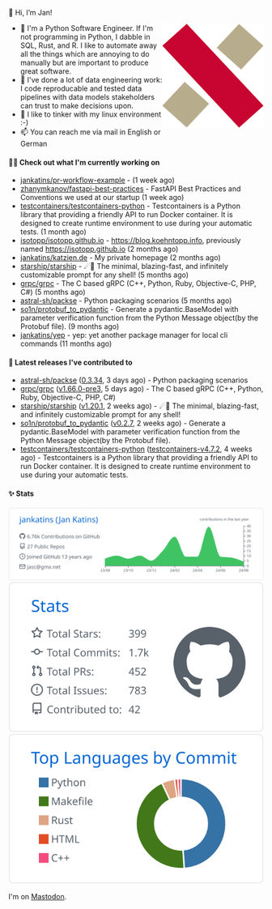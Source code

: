 👋 Hi, I’m Jan!

<img align="right" src="https://raw.githubusercontent.com/kreuzwerkerbot/kreuzwerkerbot/master/assets/xw.png" width="200">

- 🌱 I'm a Python Software Engineer. If I'm not programming in Python, I dabble in SQL, Rust, and R. 
  I like to automate away all the things which are annoying to do manually but are important to produce great software.
- 💪 I've done a lot of data engineering work: I code reproducable and tested data pipelines with 
  data models stakeholders can trust to make decisions upon.
- 💞️ I like to tinker with my linux environment :-)
- 📫 You can reach me via mail in English or German

#### 👩‍💻 Check out what I'm currently working on

- [jankatins/pr-workflow-example](https://github.com/jankatins/pr-workflow-example) -  (1 week ago)
- [zhanymkanov/fastapi-best-practices](https://github.com/zhanymkanov/fastapi-best-practices) - FastAPI Best Practices and Conventions we used at our startup (1 week ago)
- [testcontainers/testcontainers-python](https://github.com/testcontainers/testcontainers-python) - Testcontainers is a Python library that providing a friendly API to run Docker container. It is designed to create runtime environment to use during your automatic tests. (1 month ago)
- [isotopp/isotopp.github.io](https://github.com/isotopp/isotopp.github.io) - https://blog.koehntopp.info, previously named https://isotopp.github.io (2 months ago)
- [jankatins/katzien.de](https://github.com/jankatins/katzien.de) - My private homepage (2 months ago)
- [starship/starship](https://github.com/starship/starship) - ☄🌌️  The minimal, blazing-fast, and infinitely customizable prompt for any shell! (5 months ago)
- [grpc/grpc](https://github.com/grpc/grpc) - The C based gRPC (C&#43;&#43;, Python, Ruby, Objective-C, PHP, C#) (5 months ago)
- [astral-sh/packse](https://github.com/astral-sh/packse) - Python packaging scenarios (5 months ago)
- [so1n/protobuf_to_pydantic](https://github.com/so1n/protobuf_to_pydantic) - Generate a pydantic.BaseModel with parameter verification function from the Python Message object(by the Protobuf file). (9 months ago)
- [jankatins/yep](https://github.com/jankatins/yep) - yep: yet another package manager for local cli commands (11 months ago)

#### 🔭 Latest releases I've contributed to

- [astral-sh/packse](https://github.com/astral-sh/packse) ([0.3.34](https://github.com/astral-sh/packse/releases/tag/0.3.34), 3 days ago) - Python packaging scenarios
- [grpc/grpc](https://github.com/grpc/grpc) ([v1.66.0-pre3](https://github.com/grpc/grpc/releases/tag/v1.66.0-pre3), 5 days ago) - The C based gRPC (C&#43;&#43;, Python, Ruby, Objective-C, PHP, C#)
- [starship/starship](https://github.com/starship/starship) ([v1.20.1](https://github.com/starship/starship/releases/tag/v1.20.1), 2 weeks ago) - ☄🌌️  The minimal, blazing-fast, and infinitely customizable prompt for any shell!
- [so1n/protobuf_to_pydantic](https://github.com/so1n/protobuf_to_pydantic) ([v0.2.7](https://github.com/so1n/protobuf_to_pydantic/releases/tag/v0.2.7), 2 weeks ago) - Generate a pydantic.BaseModel with parameter verification function from the Python Message object(by the Protobuf file).
- [testcontainers/testcontainers-python](https://github.com/testcontainers/testcontainers-python) ([testcontainers-v4.7.2](https://github.com/testcontainers/testcontainers-python/releases/tag/testcontainers-v4.7.2), 4 weeks ago) - Testcontainers is a Python library that providing a friendly API to run Docker container. It is designed to create runtime environment to use during your automatic tests.


#### ✨ Stats

  [![](https://raw.githubusercontent.com/jankatins/jankatins/master/profile-summary-card-output/github/0-profile-details.svg)](https://github.com/vn7n24fzkq/github-profile-summary-cards)
  [![](https://raw.githubusercontent.com/jankatins/jankatins/master/profile-summary-card-output/github/3-stats.svg)](https://github.com/vn7n24fzkq/github-profile-summary-cards)
  [![](https://raw.githubusercontent.com/jankatins/jankatins/master/profile-summary-card-output/github/2-most-commit-language.svg)](https://github.com/vn7n24fzkq/github-profile-summary-cards)

I'm on <a rel="me" href="https://fosstodon.org/@jankatins">Mastodon</a>.
